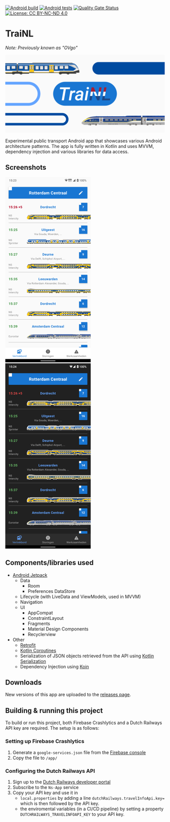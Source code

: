 [![Android build](https://github.com/Marc-JB/TraiNL/actions/workflows/build.yml/badge.svg)](https://github.com/Marc-JB/TraiNL/actions) 
[![Android tests](https://github.com/Marc-JB/TraiNL/actions/workflows/test.yml/badge.svg)](https://github.com/Marc-JB/TraiNL/actions) 
[![Quality Gate Status](https://sonarcloud.io/api/project_badges/measure?project=Marc-JB_OVgo&metric=alert_status)](https://sonarcloud.io/dashboard?id=Marc-JB_OVgo) 
[![License: CC BY-NC-ND 4.0](https://badgen.net/badge/license/CC%20BY-NC-ND%204.0/blue)](https://creativecommons.org/licenses/by-nc-nd/4.0/) 
# TraiNL
*Note: Previously known as "OVgo"*  

![Banner image](/docs/TraiNL-banner.png?raw=true "Banner image")

Experimental public transport Android app that showcases various Android architecture patterns. The app is fully written in Kotlin and uses MVVM, dependency injection and various libraries for data access. 

## Screenshots
![Screenshot: Departures (light mode)](/docs/screenshots/departures-1.png?raw=true "Screenshot: Departures (light mode)")
![Screenshot: Departures (dark mode)](/docs/screenshots/departures-2.png?raw=true "Screenshot: Departures (dark mode)") 

## Components/libraries used
* [Android Jetpack](https://developer.android.com/jetpack)
  * Data
    * Room
    * Preferences DataStore
  * Lifecycle (with LiveData and ViewModels, used in MVVM)
  * Navigation
  * UI
    * AppCompat
    * ConstraintLayout
    * Fragments
    * Material Design Components
    * Recyclerview
* Other
  * [Retrofit](https://square.github.io/retrofit/)
  * [Kotlin Coroutines](https://kotlinlang.org/docs/reference/coroutines-overview.html)
  * Serialization of JSON objects retrieved from the API using [Kotlin Serialization](https://kotlinlang.org/docs/serialization.html)
  * Dependency Injection using [Koin](https://insert-koin.io/)

## Downloads
New versions of this app are uploaded to the [releases page](https://github.com/Marc-JB/TraiNL/releases/).

## Building & running this project
To build or run this project, both Firebase Crashlytics and a Dutch Railways API key are required. The setup is as follows:

### Setting up Firebase Crashlytics
1. Generate a `google-services.json` file from the [Firebase console](https://console.firebase.google.com/)
2. Copy the file to `/app/`

### Configuring the Dutch Railways API
1. Sign up to the [Dutch Railways developer portal](https://apiportal.ns.nl)
2. Subscribe to the `Ns-App` service
3. Copy your API key and use it in 
   - `local.properties` by adding a line `dutchRailways.travelInfoApi.key=` which is then followed by the API key.
   - the enviromental variables (in a CI/CD pipeline) by setting a property `DUTCHRAILWAYS_TRAVELINFOAPI_KEY` to your API key.
